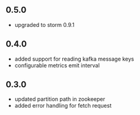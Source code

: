 ## 0.5.0
* upgraded to storm 0.9.1
## 0.4.0
* added support for reading kafka message keys
* configurable metrics emit interval
## 0.3.0
* updated partition path in zookeeper
* added error handling for fetch request
